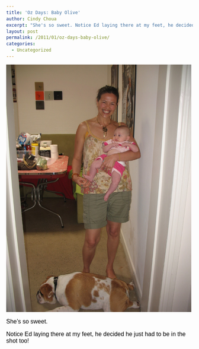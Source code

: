 ```yaml
---
title: 'Oz Days: Baby Olive'
author: Cindy Choua
excerpt: "She's so sweet. Notice Ed laying there at my feet, he decided he just had to be in the shot too!"
layout: post
permalink: /2011/01/oz-days-baby-olive/
categories:
  - Uncategorized
---
```

<div class='p_embed p_image_embed'>
  <a href="/wp-content/uploads/2011/01/048-scaled-1000.jpg"><img alt="048" height="667" src="/wp-content/uploads/2011/01/048-scaled-1000.jpg?w=225" width="500" /></a>
</div></p> 

<div style="font-family:arial, helvetica, sans-serif;font-size:12pt;color:#000000;">
  <div>
    She&#8217;s so sweet.
  </div>
  
  <p />
  
  <div>
    Notice Ed laying there at my feet, he decided he just had to be in the shot too!
  </div>
</div>